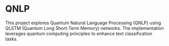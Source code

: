 # QNLP
This project explores Quantum Natural Language Processing (QNLP) using QLSTM (Quantum Long Short-Term Memory) networks. The implementation leverages quantum computing principles to enhance text classification tasks.

